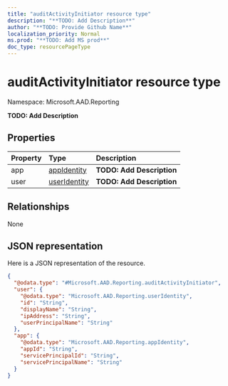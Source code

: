 ```yaml
---
title: "auditActivityInitiator resource type"
description: "**TODO: Add Description**"
author: "**TODO: Provide Github Name**"
localization_priority: Normal
ms.prod: "**TODO: Add MS prod**"
doc_type: resourcePageType
---
```


# auditActivityInitiator resource type


Namespace: Microsoft.AAD.Reporting

**TODO: Add Description**

## Properties
|Property|Type|Description|
|:---|:---|:---|
|app|[appIdentity](../resources/microsoft.aad.reporting-appidentity.md)|**TODO: Add Description**|
|user|[userIdentity](../resources/microsoft.aad.reporting-useridentity.md)|**TODO: Add Description**|

## Relationships
None

## JSON representation
Here is a JSON representation of the resource.
<!-- {
  "blockType": "resource",
  "@odata.type": "Microsoft.AAD.Reporting.auditActivityInitiator"
}
-->
``` json
{
  "@odata.type": "#Microsoft.AAD.Reporting.auditActivityInitiator",
  "user": {
    "@odata.type": "Microsoft.AAD.Reporting.userIdentity",
    "id": "String",
    "displayName": "String",
    "ipAddress": "String",
    "userPrincipalName": "String"
  },
  "app": {
    "@odata.type": "Microsoft.AAD.Reporting.appIdentity",
    "appId": "String",
    "servicePrincipalId": "String",
    "servicePrincipalName": "String"
  }
}
```

